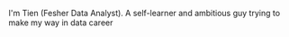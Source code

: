 I'm Tien (Fesher Data Analyst). A self-learner and ambitious guy trying to make my way in data career
